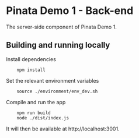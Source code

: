 Pinata Demo 1 - Back-end
========================

The server-side component of Pinata Demo 1.


Building and running locally
----------------------------

Install dependencies

```
    npm install
```

Set the relevant environment variables

```
    source ./environment/env_dev.sh
```

Compile and run the app

```
    npm run build
    node ./dist/index.js
```

It will then be available at http://localhost:3001.
